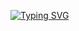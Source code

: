 [![Typing SVG](https://readme-typing-svg.demolab.com?font=Yuji+Syuku&size=150&duration=600&pause=500&color=F71A91&center=true&vCenter=true&width=500&height=190&lines=%E4%B8%80%E7%95%AA)](https://git.io/typing-svg)




